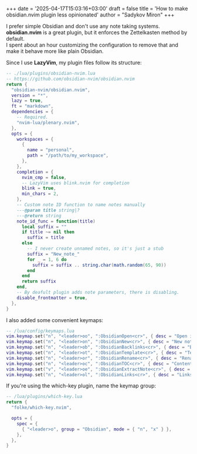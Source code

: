 +++
date = '2025-04-17T15:03:16+03:00'
draft = false
title = 'How to make obsidian.nvim plugin less opinionated'
author = "Sadykov Miron"
+++

I prefer simple Obsidian and don't use any note taking systems.
**obsidian.nvim** is a great plugin, but it enforces the Zettelkasten method by default.  
I spent about an hour customizing the configuration to remove that and make it behave more like plain Obsidian.


Since I use **LazyVim**, my plugin files follow its structure:
```lua
-- ./lua/plugins/obsidian-nvim.lua
-- https://github.com/obsidian-nvim/obsidian.nvim
return {
  "obsidian-nvim/obsidian.nvim",
  version = "*",
  lazy = true,
  ft = "markdown",
  dependencies = {
    -- Required.
    "nvim-lua/plenary.nvim",
  },
  opts = {
    workspaces = {
      {
        name = "personal",
        path = "/path/to/my_workspace",
      },
    },
    completion = {
      nvim_cmp = false,
      -- LazyVim uses blink.nvim for completion
      blink = true,
      min_chars = 2,
    },
    -- Custom note ID function to name notes manually
    ---@param title string|?
    ---@return string
    note_id_func = function(title)
      local suffix = ""
      if title ~= nil then
        suffix = title
      else
        -- I never create unnamed notes, so it's just a stub
        suffix = "New_note_"
        for _ = 1, 6 do
          suffix = suffix .. string.char(math.random(65, 90))
        end
      end
      return suffix
    end,
    -- By deafult plugin adds note parameters, there is disabling.
    disable_frontmatter = true,
  },
}
```

I also added some convenient keymaps:

```lua
-- /lua/config/keymaps.lua
vim.keymap.set("n", "<leader>oo", ":ObsidianOpen<cr>", { desc = "Open in app" })
vim.keymap.set("n", "<leader>on", ":ObsidianNew<cr>", { desc = "New note" })
vim.keymap.set("n", "<leader>ob", ":ObsidianBacklinks<cr>", { desc = "Backlinks" })
vim.keymap.set("n", "<leader>ot", ":ObsidianTemplate<cr>", { desc = "Template" })
vim.keymap.set("n", "<leader>or", ":ObsidianRename<cr>", { desc = "Rename" })
vim.keymap.set("n", "<leader>oc", ":ObsidianTOC<cr>", { desc = "Content" })
vim.keymap.set("v", "<leader>oe", ":ObsidianExtractNote<cr>", { desc = "Extract selected" })
vim.keymap.set("n", "<leader>ol", ":ObsidianLinks<cr>", { desc = "Links" })
```

If you're using the which-key plugin, name the keymap group:

```lua
-- /lua/plugins/which-key.lua
return {
  "folke/which-key.nvim",

  opts = {
    spec = {
      { "<leader>o", group = "Obsidian", mode = { "n", "x" } },
    },
  },
}

```
